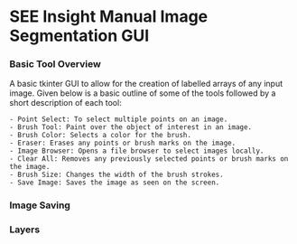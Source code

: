 # __SEE Insight Manual Image Segmentation GUI__


### __Basic Tool Overview__
A basic tkinter GUI to allow for the creation of labelled arrays of any input image. Given
below is a basic outline of some of the tools followed by a short description of each tool:
    
    - Point Select: To select multiple points on an image.
    - Brush Tool: Paint over the object of interest in an image.
    - Brush Color: Selects a color for the brush.
    - Eraser: Erases any points or brush marks on the image.
    - Image Browser: Opens a file browser to select images locally.
    - Clear All: Removes any previously selected points or brush marks on the image.
    - Brush Size: Changes the width of the brush strokes.
    - Save Image: Saves the image as seen on the screen.

### __Image Saving__

### __Layers__


